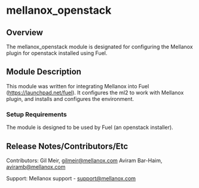 # mellanox_openstack

## Overview

The mellanox_openstack module is designated for configuring the Mellanox plugin
for openstack installed using Fuel.


## Module Description

This module was written for integrating Mellanox into Fuel (https://launchpad.net/fuel).
It configures the ml2 to work with Mellanox plugin, and installs and configures the environment.


### Setup Requirements

The module is designed to be used by Fuel (an openstack installer).


## Release Notes/Contributors/Etc

Contributors:
Gil Meir, gilmeir@mellanox.com
Aviram Bar-Haim, aviramb@mellanox.com

Support:
Mellanox support - support@mellanox.com
